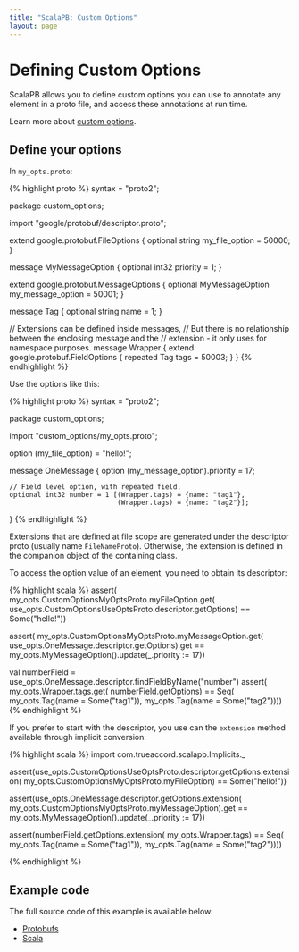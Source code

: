 ```yaml
---
title: "ScalaPB: Custom Options"
layout: page
---
```


# Defining Custom Options

ScalaPB allows you to define custom options you can use to annotate any
element in a proto file, and access these annotations at run time.

Learn more about [custom options](https://developers.google.com/protocol-buffers/docs/proto#customoptions).


## Define your options

In `my_opts.proto`:

{% highlight proto %}
syntax = "proto2";

package custom_options;

import "google/protobuf/descriptor.proto";

extend google.protobuf.FileOptions {
  optional string my_file_option = 50000;
}

message MyMessageOption {
  optional int32 priority = 1;
}

extend google.protobuf.MessageOptions {
  optional MyMessageOption my_message_option = 50001;
}

message Tag {
  optional string name = 1;
}

// Extensions can be defined inside messages,
// But there is no relationship between the enclosing message and the
// extension - it only uses for namespace purposes.
message Wrapper {
  extend google.protobuf.FieldOptions {
    repeated Tag tags = 50003;
  }
}
{% endhighlight %}

Use the options like this:

{% highlight proto %}
syntax = "proto2";

package custom_options;

import "custom_options/my_opts.proto";

option (my_file_option) = "hello!";

message OneMessage {
    option (my_message_option).priority = 17;

    // Field level option, with repeated field.
    optional int32 number = 1 [(Wrapper.tags) = {name: "tag1"},
                               (Wrapper.tags) = {name: "tag2"}];
}
{% endhighlight %}

Extensions that are defined at file scope are generated under the descriptor
proto (usually name `FileNameProto`). Otherwise, the extension is defined in
the companion object of the containing class.

To access the option value of an element, you need to obtain its descriptor:

{% highlight scala %}
assert(
  my_opts.CustomOptionsMyOptsProto.myFileOption.get(
    use_opts.CustomOptionsUseOptsProto.descriptor.getOptions) == Some("hello!"))

assert(
  my_opts.CustomOptionsMyOptsProto.myMessageOption.get(
    use_opts.OneMessage.descriptor.getOptions).get ==
      my_opts.MyMessageOption().update(_.priority := 17))

val numberField = use_opts.OneMessage.descriptor.findFieldByName("number")
assert(
  my_opts.Wrapper.tags.get(
    numberField.getOptions) == Seq(
      my_opts.Tag(name = Some("tag1")),
      my_opts.Tag(name = Some("tag2"))))
{% endhighlight %}

If you prefer to start with the descriptor, you use can the `extension`
method available through implicit conversion:

{% highlight scala %}
import com.trueaccord.scalapb.Implicits._

assert(use_opts.CustomOptionsUseOptsProto.descriptor.getOptions.extension(
  my_opts.CustomOptionsMyOptsProto.myFileOption) == Some("hello!"))

assert(use_opts.OneMessage.descriptor.getOptions.extension(
  my_opts.CustomOptionsMyOptsProto.myMessageOption).get ==
      my_opts.MyMessageOption().update(_.priority := 17))

assert(numberField.getOptions.extension(
  my_opts.Wrapper.tags) == Seq(
      my_opts.Tag(name = Some("tag1")),
      my_opts.Tag(name = Some("tag2"))))

{% endhighlight %}

## Example code

The full source code of this example is available below:

- [Protobufs](https://github.com/trueaccord/ScalaPB/tree/master/examples/src/main/protobuf/custom_options)
- [Scala](https://github.com/trueaccord/ScalaPB/tree/master/examples/src/main/scala/custom_options)

